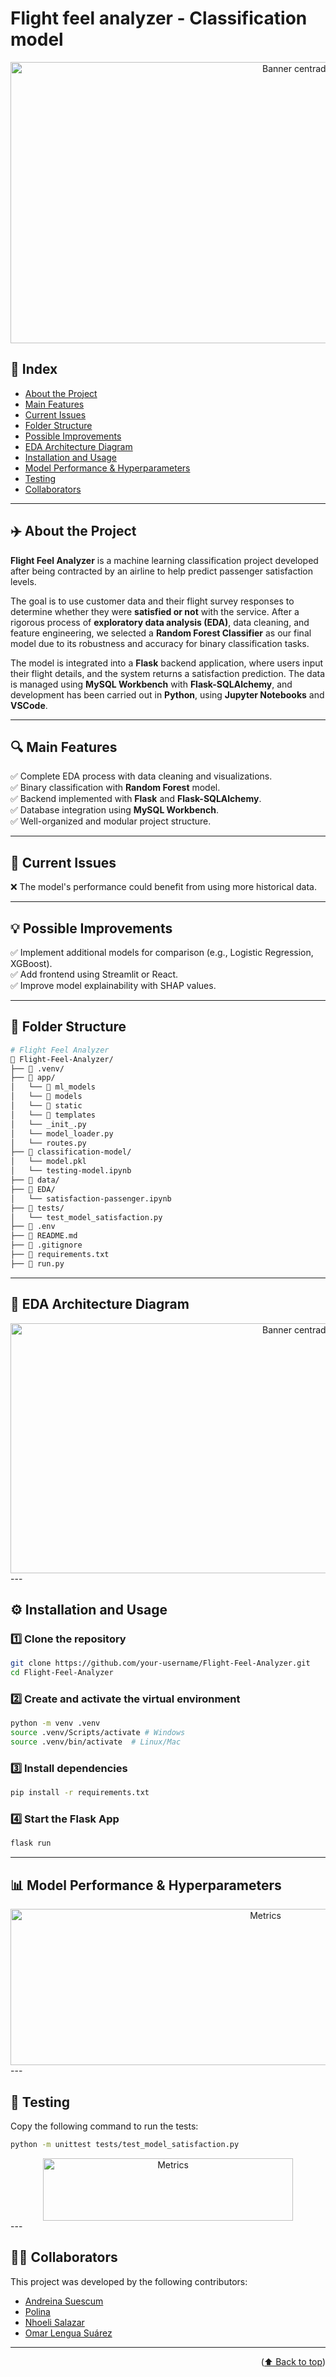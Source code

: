 # Flight feel analyzer - Classification model

<div align="center">
  <img src="https://res.cloudinary.com/artevivo/image/upload/v1746795604/Presentaci%C3%B3n_Planificaci%C3%B3n_Viaje_Elegante_Fotogr%C3%A1fico_Blanco_2_q55bvz.jpg" alt="Banner centrado" width="900" height="450">
</div>

## 📌 Index
- [About the Project](#-about-the-project)  
- [Main Features](#-main-features)  
- [Current Issues](#-current-issues)
- [Folder Structure](#-folder-structure)
- [Possible Improvements](#-possible-improvements)  
- [EDA Architecture Diagram](#-eda-architecture-diagram)  
- [Installation and Usage](#-installation-and-usage)
- [Model Performance & Hyperparameters](#-model-performance-&-hyperparameters)
- [Testing](#-testing)
- [Collaborators](#-collaborators)  
---

## ✈️ About the Project

**Flight Feel Analyzer** is a machine learning classification project developed after being contracted by an airline to help predict passenger satisfaction levels. 

The goal is to use customer data and their flight survey responses to determine whether they were **satisfied or not** with the service. After a rigorous process of **exploratory data analysis (EDA)**, data cleaning, and feature engineering, we selected a **Random Forest Classifier** as our final model due to its robustness and accuracy for binary classification tasks.

The model is integrated into a **Flask** backend application, where users input their flight details, and the system returns a satisfaction prediction. The data is managed using **MySQL Workbench** with **Flask-SQLAlchemy**, and development has been carried out in **Python**, using **Jupyter Notebooks** and **VSCode**.

---
## 🔍 Main Features  
✅ Complete EDA process with data cleaning and visualizations.  
✅ Binary classification with **Random Forest** model.  
✅ Backend implemented with **Flask** and **Flask-SQLAlchemy**.  
✅ Database integration using **MySQL Workbench**.  
✅ Well-organized and modular project structure.  

---

## 🐞 Current Issues  
❌ The model's performance could benefit from using more historical data.

---

## 💡 Possible Improvements  
✅ Implement additional models for comparison (e.g., Logistic Regression, XGBoost).  
✅ Add frontend using Streamlit or React.  
✅ Improve model explainability with SHAP values.  

---

## 📁 Folder Structure

```bash
# Flight Feel Analyzer
📂 Flight-Feel-Analyzer/
├── 📂 .venv/
├── 📂 app/
│   └── 📂 ml_models
│   └── 📂 models
│   └── 📂 static
│   └── 📂 templates
│   └── _init_.py
│   └── model_loader.py
│   └── routes.py               
├── 📂 classification-model/  
│   └── model.pkl
│   └── testing-model.ipynb  
├── 📂 data/
├── 📂 EDA/
│   └── satisfaction-passenger.ipynb
├── 📂 tests/
│   └── test_model_satisfaction.py
├── 📜 .env 
├── 📜 README.md  
├── 📜 .gitignore  
├── 📜 requirements.txt
├── 📜 run.py  
```
---

## 🧠 EDA Architecture Diagram
<div align="center">
  <img src="https://res.cloudinary.com/artevivo/image/upload/v1746779498/Captura_de_pantalla_2025-05-09_092602_vrcdea.png" alt="Banner centrado" width="900" height="400">
</div>
---

## ⚙️ Installation and Usage

### 1️⃣ Clone the repository
```bash
git clone https://github.com/your-username/Flight-Feel-Analyzer.git
cd Flight-Feel-Analyzer
```
### 2️⃣ Create and activate the virtual environment
```bash
python -m venv .venv
source .venv/Scripts/activate # Windows
source .venv/bin/activate  # Linux/Mac
```
### 3️⃣ Install dependencies
```bash
pip install -r requirements.txt
```
### 4️⃣ Start the Flask App
```bash
flask run
```
---
## 📊 Model Performance & Hyperparameters

<div align="center">
  <img src="https://res.cloudinary.com/artevivo/image/upload/v1746792966/Captura_de_pantalla_2025-05-08_082125_bh38io.png" alt="Metrics" width="800" height="250">
</div>
---

## 🧐 Testing
Copy the following command to run the tests:
```bash
python -m unittest tests/test_model_satisfaction.py
```
<div align="center">
  <img src="https://res.cloudinary.com/artevivo/image/upload/v1747053472/Captura_de_pantalla_2025-05-12_134230_r3w2qg.png" alt="Metrics" width="400" height="100">
</div>
---

## 🧑‍💻 Collaborators
This project was developed by the following contributors:
- [Andreina Suescum](https://github.com/mariasuescumg/mariasuescumg/)  
- [Polina ](https://github.com/fintihlupik/)   
- [Nhoeli Salazar](https://www.linkedin.com/in/nhoeli-salazar/)   
- [Omar Lengua Suárez](https://github.com/Omarlsant/)
---
<p align="right">(<a href="#-index">⬆️ Back to top</a>)</p>
